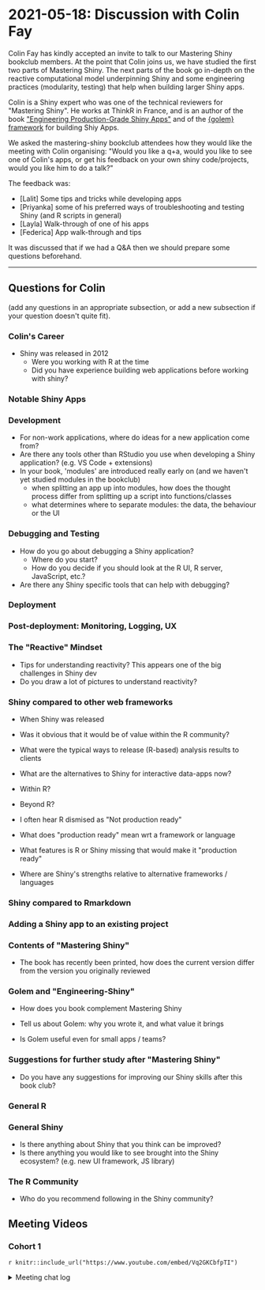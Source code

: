 # 2021-05-18: Discussion with Colin Fay

Colin Fay has kindly accepted an invite to talk to our Mastering Shiny bookclub members.
At the point that Colin joins us, we have studied the first two parts of Mastering Shiny.
The next parts of the book go in-depth on the reactive computational  model underpinning
Shiny and some engineering practices (modularity, testing) that help when building
larger Shiny apps.

Colin is a Shiny expert who was one of the technical reviewers for "Mastering Shiny".
He works at ThinkR in France, and is an author of the book
["Engineering Production-Grade Shiny Apps"](https://engineering-shiny.org/)
and of the [{golem} framework](https://thinkr-open.github.io/golem/) for building Shiy Apps.

We asked the mastering-shiny bookclub attendees how they would like the meeting with
Colin organising:
"Would you like a q+a, would you like to see one of Colin's apps, or get his feedback on
your own shiny code/projects, would you like him to do a talk?"

The feedback was:
- [Lalit] Some tips and tricks while developing apps
- [Priyanka] some of his preferred ways of troubleshooting and testing Shiny (and R scripts
 in general)
- [Layla] Walk-through of one of his apps
- [Federica] App walk-through and tips

It was discussed that if we had a Q&A then we should prepare some questions beforehand.

----

## Questions for Colin
(add any questions in an appropriate subsection, or add a new subsection if your question
doesn't quite fit).

### Colin's Career

- Shiny was released in 2012
  - Were you working with R at the time
  - Did you have experience building web applications before working with shiny?

### Notable Shiny Apps

### Development

- For non-work applications, where do ideas for a new application come from?
- Are there any tools other than RStudio you use when developing a Shiny application? (e.g. VS Code + extensions)
- In your book, 'modules' are introduced really early on (and we haven't yet studied modules in the bookclub)
  - when splitting an app up into modules, how does the thought process differ from splitting up a script into functions/classes
  - what determines where to separate modules: the data, the behaviour or the UI

### Debugging and Testing

- How do you go about debugging a Shiny application? 
    - Where do you start? 
    - How do you decide if you should look at the R UI, R server, JavaScript, etc.?
- Are there any Shiny specific tools that can help with debugging?

### Deployment

### Post-deployment: Monitoring, Logging, UX

### The "Reactive" Mindset

- Tips for understanding reactivity? This appears one of the big challenges in Shiny dev
- Do you draw a lot of pictures to understand reactivity?

### Shiny compared to other web frameworks

- When Shiny was released
 - Was it obvious that it would be of value within the R community?
 - What were the typical ways to release (R-based) analysis results to clients

- What are the alternatives to Shiny for interactive data-apps now?
 - Within R?
 - Beyond R?

- I often hear R dismised as "Not production ready"
 - What does "production ready" mean wrt a framework or language
 - What features is R or Shiny missing that would make it "production ready"

- Where are Shiny's strengths relative to alternative frameworks / languages

### Shiny compared to Rmarkdown

### Adding a Shiny app to an existing project

### Contents of "Mastering Shiny"

- The book has recently been printed, how does the current version differ from the version you originally reviewed

### Golem and "Engineering-Shiny"

- How does you book complement Mastering Shiny

- Tell us about Golem: why you wrote it, and what value it brings

- Is Golem useful even for small apps / teams?

### Suggestions for further study after "Mastering Shiny"

- Do you have any suggestions for improving our Shiny skills after this book club?

### General R

### General Shiny

- Is there anything about Shiny that you think can be improved?
- Is there anything you would like to see brought into the Shiny ecosystem? (e.g. new UI framework, JS library)

### The R Community

- Who do you recommend following in the Shiny community?

## Meeting Videos

### Cohort 1

`r knitr::include_url("https://www.youtube.com/embed/Vq2GKCbfpTI")`

<details>
  <summary> Meeting chat log </summary>
  
```
00:06:03	Layla Bouzoubaa:	The book: https://engineering-shiny.org/
00:09:13	Russ Hyde:	Hi Everyone
00:13:45	Andrew MacDonald (he/him):	whoo GOLEM
00:39:14	Russ Hyde:	whoo tests!
00:46:11	Russ Hyde:	Andrew would you like to ask about tooling?
00:46:24	andrew bates:	yes
00:47:51	Russ Hyde:	Would anyone else like to ask something?
00:48:25	Russ Hyde:	Priyanka? You were asking about preferred ways to debug / trouble shoot
00:50:04	Andrew MacDonald (he/him):	I didn’t get a chance to contribute to the Q&A document, so let those Qs take precedence! But I always have a few questions if we have space!
00:51:03	Russ Hyde:	You can ask next
00:53:52	Mike Thomas:	I'd like to ask Colin if he has any tips for reducing the size of the docker image in your dockerfile
00:54:05	Layla Bouzoubaa:	+1
00:54:26	Russ Hyde:	OK Mike. Jump in after Andrew
00:54:42	Andrew MacDonald (he/him):	yup that was my question :) good now
00:56:45	Russ Hyde:	Would anyone like to ask something?
00:59:14	Andrew MacDonald (he/him):	@mike good question about renv
01:02:24	Mike Thomas:	I have to hop off -- thank you so much Colin!
01:03:44	Layla Bouzoubaa:	Same, thank you Colin!! :)
01:05:00	Andrew MacDonald (he/him):	yes! merci!!
01:05:08	Andrew MacDonald (he/him):	ohh I want a hex sticker!
01:05:17	...:	thanks for this interesting presentation
01:05:31	Russ Hyde:	Bye everyone
```
</details>

